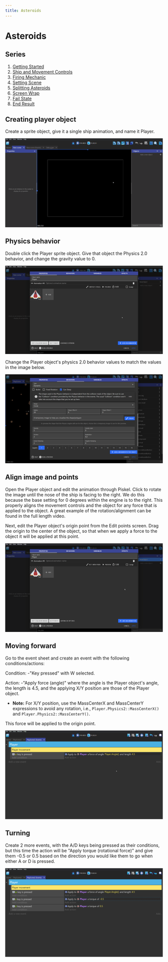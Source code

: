 ```yaml
---
title: Asteroids
---
```

# Asteroids

## Series

1. [Getting Started](/gdevelop5/tutorials/asteroids)
2. [Ship and Movement Controls](/gdevelop5/tutorials/asteroids/ship_and_movement_controls)
3. [Firing Mechanic](/gdevelop5/tutorials/asteroids/firing_bullet)
4. [Setting Scene](/gdevelop5/tutorials/asteroids/setting_scene)
5. [Splitting Asteroids](/gdevelop5/tutorials/asteroids/splitting_asteroids)
6. [Screen Wrap](/gdevelop5/tutorials/asteroids/screen_wrap)
7. [Fail State](/gdevelop5/tutorials/asteroids/fail_state)
8. [End Result](/gdevelop5/tutorials/asteroids/end_result)

## Creating player object

Create a sprite object, give it a single ship animation, and name it Player.

![](asteroids_gif_2_creating_the_player_sprite_and_naming_it.gif)

## Physics behavior

Double click the Player sprite object. Give that object the Physics 2.0 behavior, and change the gravity value to 0.

![](asteroids_gif_3_giving_the_object_physics_behavior.gif)

Change the Player object's physics 2.0 behavior values to match the values in the image below.

![](ship_and_movement_controls/pasted/20220130-045713.png)

## Align image and points

Open the Player object and edit the animation through Piskel. Click to rotate the image until the nose of the ship is facing to the right. We do this because the base setting for 0 degrees within the engine is to the right. This properly aligns the movement controls and the object for any force that is applied to the object. A great example of the rotation/alignment can be found in the full length video.

Next, edit the Player object's origin point from the Edit points screen. Drag the origin to the center of the object, so that when we apply a force to the object it will be applied at this point.

![](asteroids_gif_5_rotate_image_and_points.gif)

## Moving forward

Go to the event sheet and create an event with the following conditions/actions:

Condition:
-"Key pressed" with W selected.

Action:
 -"Apply force (angle)" where the angle is the Player object's angle, the length is 4.5, and the applying X/Y position are those of the Player object.
 - **Note:** For X/Y position, use the MassCenterX and MassCenterY expressions to avoid any rotation, i.e., `Player.Physics2::MassCenterX()` and `Player.Physics2::MassCenterY()`.

This force will be applied to the origin point.

![](asteroids_gif_4_moving_player_forward.gif)

## Turning

Create 2 more events, with the A/D keys being pressed as their conditions, but this time the action will be "Apply torque (rotational force)" and give them -0.5 or 0.5 based on the direction you would like them to go when either A or D is pressed.

![](asteroids_example_image4_showing_the_player_movement_controls.png)

